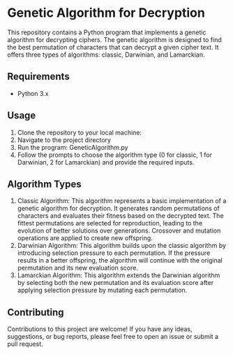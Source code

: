 # Genetic Algorithm for Decryption

This repository contains a Python program that implements a genetic algorithm for decrypting ciphers.
The genetic algorithm is designed to find the best permutation of characters that can decrypt a given cipher text.
It offers three types of algorithms: classic, Darwinian, and Lamarckian.

## Requirements

- Python 3.x

## Usage

1. Clone the repository to your local machine:
2. Navigate to the project directory
3. Run the program: GeneticAlgorithm.py 
4. Follow the prompts to choose the algorithm type (0 for classic, 1 for Darwinian, 2 for Lamarckian) and provide the required inputs.

## Algorithm Types

1. Classic Algorithm: This algorithm represents a basic implementation of a genetic algorithm for decryption. It generates random permutations of characters and evaluates their fitness based on the decrypted text. The fittest permutations are selected for reproduction, leading to the evolution of better solutions over generations. Crossover and mutation operations are applied to create new offspring.
2. Darwinian Algorithm: This algorithm builds upon the classic algorithm by introducing selection pressure to each permutation. If the pressure results in a better offspring, the algorithm will continue with the original permutation and its new evaluation score.
3. Lamarckian Algorithm: This algorithm extends the Darwinian algorithm by selecting both the new permutation and its evaluation score after applying selection pressure by mutating each permutation.

## Contributing

Contributions to this project are welcome! If you have any ideas, suggestions, or bug reports, please feel free to open an issue or submit a pull request.
